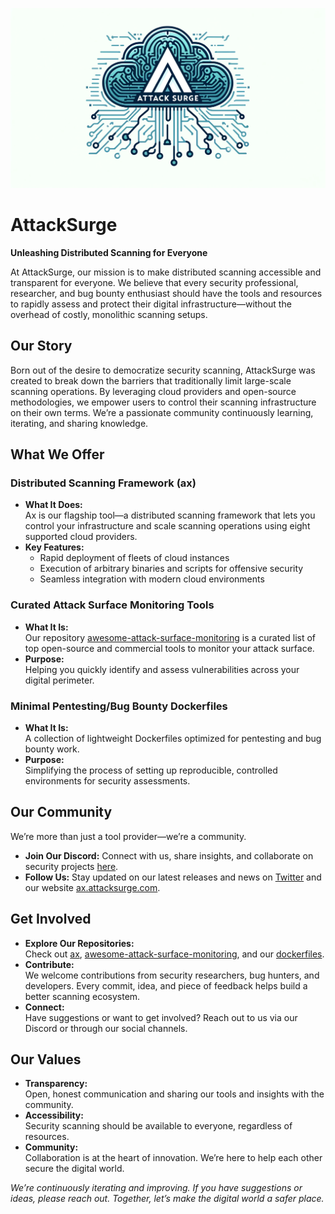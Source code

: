 ![AttackSurge](https://raw.githubusercontent.com/attacksurge/.github/main/attacksurge.png)

# AttackSurge

**Unleashing Distributed Scanning for Everyone**

At AttackSurge, our mission is to make distributed scanning accessible and transparent for everyone. We believe that every security professional, researcher, and bug bounty enthusiast should have the tools and resources to rapidly assess and protect their digital infrastructure—without the overhead of costly, monolithic scanning setups.

## Our Story

Born out of the desire to democratize security scanning, AttackSurge was created to break down the barriers that traditionally limit large-scale scanning operations. By leveraging cloud providers and open-source methodologies, we empower users to control their scanning infrastructure on their own terms. We’re a passionate community continuously learning, iterating, and sharing knowledge.

## What We Offer

### Distributed Scanning Framework (ax)
- **What It Does:**  
  Ax is our flagship tool—a distributed scanning framework that lets you control your infrastructure and scale scanning operations using eight supported cloud providers.
- **Key Features:**  
  - Rapid deployment of fleets of cloud instances  
  - Execution of arbitrary binaries and scripts for offensive security  
  - Seamless integration with modern cloud environments

### Curated Attack Surface Monitoring Tools
- **What It Is:**  
  Our repository [awesome-attack-surface-monitoring](https://github.com/attacksurge/awesome-attack-surface-monitoring) is a curated list of top open-source and commercial tools to monitor your attack surface.
- **Purpose:**  
  Helping you quickly identify and assess vulnerabilities across your digital perimeter.

### Minimal Pentesting/Bug Bounty Dockerfiles
- **What It Is:**  
  A collection of lightweight Dockerfiles optimized for pentesting and bug bounty work.
- **Purpose:**  
  Simplifying the process of setting up reproducible, controlled environments for security assessments.

## Our Community

We’re more than just a tool provider—we’re a community.
- **Join Our Discord:** Connect with us, share insights, and collaborate on security projects [here](https://discord.gg/KYcD5E4qjU).
- **Follow Us:** Stay updated on our latest releases and news on [Twitter](https://x.com/0xtavian) and our website [ax.attacksurge.com](https://ax.attacksurge.com/).

## Get Involved

- **Explore Our Repositories:**  
  Check out [ax](https://github.com/attacksurge/ax), [awesome-attack-surface-monitoring](https://github.com/attacksurge/awesome-attack-surface-monitoring), and our [dockerfiles](https://github.com/attacksurge/dockerfiles).
- **Contribute:**  
  We welcome contributions from security researchers, bug hunters, and developers. Every commit, idea, and piece of feedback helps build a better scanning ecosystem.
- **Connect:**  
  Have suggestions or want to get involved? Reach out to us via our Discord or through our social channels.

## Our Values

- **Transparency:**  
  Open, honest communication and sharing our tools and insights with the community.
- **Accessibility:**  
  Security scanning should be available to everyone, regardless of resources.
- **Community:**  
  Collaboration is at the heart of innovation. We’re here to help each other secure the digital world.

*We’re continuously iterating and improving. If you have suggestions or ideas, please reach out. Together, let’s make the digital world a safer place.*
